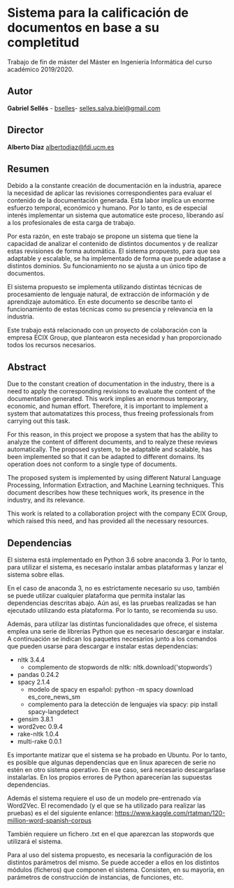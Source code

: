 # Sistema para la calificación de documentos en base a su completitud

Trabajo de fin de máster del Máster en Ingeniería Informática del curso académico 2019/2020.

## Autor

**Gabriel Sellés** - [bselles](https://github.com/bselles)- <selles.salva.biel@gmail.com>

## Director

**Alberto Díaz** <albertodiaz@fdi.ucm.es>

## Resumen 

Debido a la constante creación de documentación en la industria, aparece la necesidad de aplicar las revisiones correspondientes para evaluar el contenido de la documentación generada. Esta labor implica un enorme esfuerzo temporal, económico y humano. Por lo tanto, es de especial interés implementar un sistema que automatice este proceso, liberando así a los profesionales de esta carga de trabajo.

Por esta razón, en este trabajo se propone un sistema que tiene la capacidad de analizar el contenido de distintos documentos y de realizar estas revisiones de forma automática. El sistema propuesto, para que sea adaptable y escalable, se ha implementado de forma que puede adaptase a distintos dominios. Su funcionamiento no se ajusta a un único tipo de documentos. 

El sistema propuesto se implementa utilizando distintas técnicas de procesamiento de lenguaje natural, de extracción de información y de aprendizaje automático. En este documento se describe tanto el funcionamiento de estas técnicas como su presencia y relevancia en la industria.

Este trabajo está relacionado con un proyecto de colaboración con la empresa ECIX Group, que plantearon esta necesidad y han proporcionado todos los recursos necesarios.


## Abstract

Due to the constant creation of documentation in the industry, there is a need to apply the corresponding revisions to evaluate the content of the documentation generated. This work implies an enormous temporary, economic, and human effort. Therefore, it is important to implement a system that automatatizes this process, thus freeing professionals from carrying out this task.
 
 
For this reason, in this project we propose a system that has the ability to analyze the content of different documents, and to realyze these reviews automatically. The proposed system, to be adaptable and scalable, has been implemented so that it can be adapted to different domains. Its operation does not conform to a single type of documents. 

The proposed system is implemented by using different Natural Language Processing, Information Extraction, and Machine Learning techniques. This document describes how these techniques work, its presence in the industry, and its relevance. 

This work is related to a collaboration project with the company ECIX Group, which raised this need, and has provided all the necessary resources. 
## Dependencias

El sistema está implementado en Python 3.6 sobre anaconda 3. Por lo tanto, para utilizar el sistema, es necesario instalar ambas plataformas y lanzar el sistema sobre ellas.

En el caso de anaconda 3, no es estrictamente necesario su uso, también se puede utilizar cualquier plataforma que permita instalar las dependencias descritas abajo. Aún así, es las pruebas realizadas se han ejecutado utilizando esta plataforma. Por lo tanto, se recomienda su uso.

Además, para utilizar las distintas funcionalidades que ofrece, el sistema emplea una serie de librerías Python que es necesario descargar e instalar. A continuación se indican los paquetes necesarios junto a los comandos que pueden usarse para descargar e instalar estas dependencias:

- nltk 3.4.4
  - complemento de stopwords de nltk: nltk.download('stopwords')
- pandas 0.24.2
- spacy 2.1.4
  - modelo de spacy en español: python -m spacy download es_core_news_sm
  - complemento para la detección de lenguajes vía spacy: pip install spacy-langdetect
- gensim 3.8.1
- word2vec 0.9.4
- rake-nltk 1.0.4
- multi-rake 0.0.1

Es importante matizar que el sistema se ha probado en Ubuntu. Por lo tanto, es posible que algunas dependencias que en linux aparecen de serie no estén en otro sistema operativo. En ese caso, será necesario descargarlase instalarlas. En los propios errores de Python aparecerían las supuestas dependencias.

Además el sistema requiere el uso de un modelo pre-entrenado vía Word2Vec. El recomendado (y el que se ha utilizado para realizar las pruebas) es el del siguiente enlance: https://www.kaggle.com/rtatman/120-million-word-spanish-corpus

También requiere un fichero .txt en el que aparezcan las stopwords que utilizará el sistema. 

Para al uso del sistema propuesto, es necesaria la configuración de los distintos parámetros del mismo. Se puede acceder a ellos en los distintos módulos (ficheros) que componen el sistema. Consisten, en su mayoría, en parámetros de construcción de instancias, de funciones, etc.